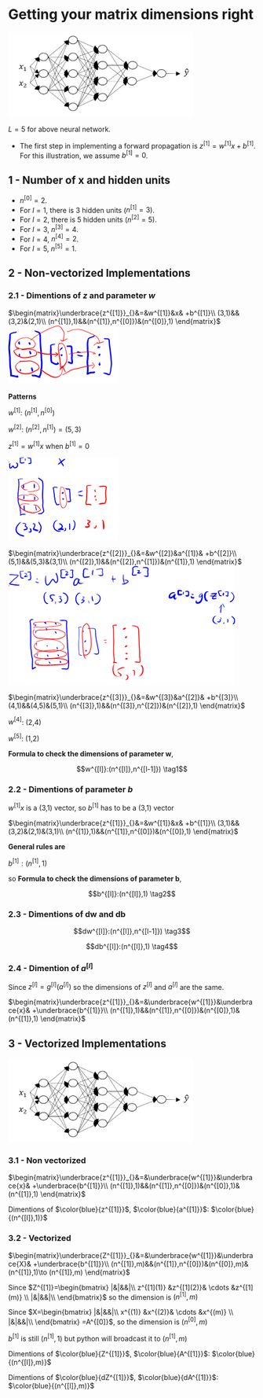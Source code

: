# Getting your matrix dimensions right

![](images/021-getting-matrix-dimensions-right-4d051faf.png)

$L=5$ for above neural network.

* The first step in implementing a forward propagation is $z^{[1]}=w^{[1]}x +b^{[1]}$. For this illustration, we assume $b^{[1]}=0$.

## 1 - Number of x and hidden units
* $n^{[0]}=2$.
* For $l=1$, there is 3 hidden units ($n^{[1]}=3$).
* For $l=2$, there is 5 hidden units ($n^{[2]}=5$).
* For $l=3$, $n^{[3]}=4$.
* For $l=4$, $n^{[4]}=2$.
* For $l=5$, $n^{[5]}=1$.

## 2 - Non-vectorized Implementations

### 2.1 - Dimentions of $z$ and parameter $w$

$\begin{matrix}\underbrace{z^{[1]}}_{}&=&w^{[1]}&x& +b^{[1]}\\
(3,1)&&(3,2)&(2,1)\\
(n^{[1]},1)&&(n^{[1]},n^{[0]})&(n^{[0]},1)
\end{matrix}$
![](images/021-getting-matrix-dimensions-right-21797ed9.png)

**Patterns**

$w^{[1]}:$ $(n^{[1]},n^{[0]})$

$w^{[2]}:$ $(n^{[2]},n^{[1]})=(5,3)$

$z^{[1]}=w^{[1]}x$ when $b^{[1]}=0$

![](images/021-getting-matrix-dimensions-right-7ab2c91f.png)

$\begin{matrix}\underbrace{z^{[2]}}_{}&=&w^{[2]}&a^{[1]}& +b^{[2]}\\
(5,1)&&(5,3)&(3,1)\\
(n^{[2]},1)&&(n^{[2]},n^{[1]})&(n^{[1]},1)
\end{matrix}$![](images/021-getting-matrix-dimensions-right-d97acaf0.png)

$\begin{matrix}\underbrace{z^{[3]}}_{}&=&w^{[3]}&a^{[2]}& +b^{[3]}\\
(4,1)&&(4,5)&(5,1)\\
(n^{[3]},1)&&(n^{[3]},n^{[2]})&(n^{[2]},1)
\end{matrix}$

$w^{[4]}$: (2,4)

$w^{[5]}$: (1,2)

**Formula to check the dimensions of parameter w**,

$$w^{[l]}:(n^{[l]},n^{[l-1]}) \tag1$$

### 2.2 - Dimentions of parameter $b$

$w^{[1]}x$ is a (3,1) vector, so $b^{[1]}$ has to be a (3,1) vector

$\begin{matrix}\underbrace{z^{[1]}}_{}&=&w^{[1]}&x& +b^{[1]}\\
(3,1)&&(3,2)&(2,1)&(3,1)\\
(n^{[1]},1)&&(n^{[1]},n^{[0]})&(n^{[0]},1)
\end{matrix}$

**General rules are**

$b^{[1]}: (n^{[1]},1)$

so **Formula to check the dimensions of parameter b**,

$$b^{[l]}:(n^{[l]},1) \tag2$$

### 2.3 - Dimentions of dw and db

$$dw^{[l]}:(n^{[l]},n^{[l-1]}) \tag3$$

$$db^{[l]}:(n^{[l]},1) \tag4$$

### 2.4 - Dimention of $a^{[l]}$

Since $z^{[l]}=g^{[l]}(a^{[l]})$ so the dimensions of $z^{[l]}$ and $a^{[l]}$ are the same.

$\begin{matrix}\underbrace{z^{[1]}}_{}&=&\underbrace{w^{[1]}}&\underbrace{x}& +\underbrace{b^{[1]}}\\
(n^{[1]},1)&&(n^{[1]},n^{[0]})&(n^{[0]},1)&(n^{[1]},1)
\end{matrix}$

## 3 - Vectorized Implementations

![](images/021-getting-matrix-dimensions-right-4d051faf.png)

### 3.1 - Non vectorized
$\begin{matrix}\underbrace{z^{[1]}}_{}&=&\underbrace{w^{[1]}}&\underbrace{x}& +\underbrace{b^{[1]}}\\
(n^{[1]},1)&&(n^{[1]},n^{[0]})&(n^{[0]},1)&(n^{[1]},1)
\end{matrix}$

Dimentions of $\color{blue}{z^{[1]}}$, $\color{blue}{a^{[1]}}$: $\color{blue}{(n^{[l]},1)}$

### 3.2 - Vectorized
$\begin{matrix}\underbrace{Z^{[1]}}_{}&=&\underbrace{w^{[1]}}&\underbrace{X}& +\underbrace{b^{[1]}}\\
(n^{[1]},m)&&(n^{[1]},n^{[0]})&(n^{[0]},m)&(n^{[1]},1)\to (n^{[1]},m)
\end{matrix}$

Since
$Z^{[1]}=\begin{bmatrix}
|&|&&|\\
z^{[1](1)} &z^{[1](2)}& \cdots &z^{[1](m)} \\
|&|&&|\\
\end{bmatrix}$ so the dimension is $(n^{[1]},m)$

Since
$X=\begin{bmatrix}
|&|&&|\\
x^{(1)} &x^{(2)}& \cdots &x^{(m)} \\
|&|&&|\\
\end{bmatrix} =A^{[0]}$, so the dimension is $(n^{[0]},m)$

$b^{[1]}$ is still $(n^{[1]},1)$ but python will broadcast it to $(n^{[1]},m)$

Dimentions of $\color{blue}{Z^{[1]}}$, $\color{blue}{A^{[1]}}$: $\color{blue}{(n^{[l]},m)}$

Dimentions of $\color{blue}{dZ^{[1]}}$, $\color{blue}{dA^{[1]}}$: $\color{blue}{(n^{[l]},m)}$
